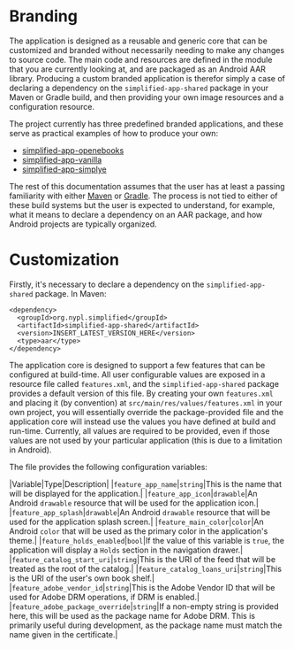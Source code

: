 Branding
========

The application is designed as a reusable and generic core that can
be customized and branded without necessarily needing to make any
changes to source code. The main code and resources are defined in
the module that you are currently looking at, and are packaged as an
Android AAR library. Producing a custom branded application is therefor
simply a case of declaring a dependency on the `simplified-app-shared`
package in your Maven or Gradle build, and then providing your own
image resources and a configuration resource.

The project currently has three predefined branded applications, and
these serve as practical examples of how to produce your own:

  * [simplified-app-openebooks](../simplified-app-openebooks)
  * [simplified-app-vanilla](../simplified-app-vanilla)
  * [simplified-app-simplye](../simplified-app-simplye)

The rest of this documentation assumes that the user has at least
a passing familiarity with either [Maven](http://maven.apache.org)
or [Gradle](http://gradle.org). The process is not tied to either
of these build systems but the user is expected to understand, for
example, what it means to declare a dependency on an AAR package,
and how Android projects are typically organized.

Customization
=============

Firstly, it's necessary to declare a dependency on the
`simplified-app-shared` package. In Maven:

```
<dependency>
  <groupId>org.nypl.simplified</groupId>
  <artifactId>simplified-app-shared</artifactId>
  <version>INSERT_LATEST_VERSION_HERE</version>
  <type>aar</type>
</dependency>
```

The application core is designed to support a few features that
can be configured at build-time. All user configurable values
are exposed in a resource file called `features.xml`, and the
`simplified-app-shared` package provides a default version of
this file. By creating your own `features.xml` and placing it
(by convention) at `src/main/res/values/features.xml` in your own
project, you will essentially override the package-provided file and
the application core will instead use the values you have defined at
build and run-time. Currently, all values are required to be
provided, even if those values are not used by your particular
application (this is due to a limitation in Android).

The file provides the following configuration variables:

|Variable|Type|Description|
|`feature_app_name`|`string`|This is the name that will be displayed for the application.|
|`feature_app_icon`|`drawable`|An Android `drawable` resource that will be used for the application icon.|
|`feature_app_splash`|`drawable`|An Android `drawable` resource that will be used for the application splash screen.|
|`feature_main_color`|`color`|An Android `color` that will be used as the primary color in the application's theme.|
|`feature_holds_enabled`|`bool`|If the value of this variable is `true`, the application will display a `Holds` section in the navigation drawer.|
|`feature_catalog_start_uri`|`string`|This is the URI of the feed that will be treated as the root of the catalog.|
|`feature_catalog_loans_uri`|`string`|This is the URI of the user's own book shelf.|
|`feature_adobe_vendor_id`|`string`|This is the Adobe Vendor ID that will be used for Adobe DRM operations, if DRM is enabled.|
|`feature_adobe_package_override`|`string`|If a non-empty string is provided here, this will be used as the package name for Adobe DRM. This is primarily useful during development, as the package name must match the name given in the certificate.|

